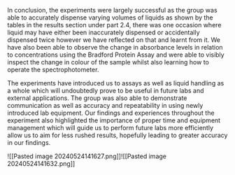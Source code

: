 In conclusion, the experiments were largely successful as the group was able to accurately dispense varying volumes of liquids as shown by the tables in the results section under part 2.4, there was one occasion where liquid may have either been inaccurately dispensed or accidentally dispensed twice however we have reflected on that and learnt from it.
We have also been able to observe the change in absorbance levels in relation to concentrations using the Bradford Protein Assay and were able to visibly inspect the change in colour of the sample whilst also learning how to operate the spectrophotometer.

The experiments have introduced us to assays as well as liquid handling as a whole which will undoubtedly prove to be useful in future labs and external applications. The group was also able to demonstrate communication as well as accuracy and repeatability in using newly introduced lab equipment. 
Our findings and experiences throughout the experiment also highlighted the importance of proper time and equipment management which will guide us to perform future labs more efficiently allow us to aim for less rushed results, hopefully leading to greater accuracy in our findings.

![[Pasted image 20240524141627.png]]![[Pasted image 20240524141632.png]]
